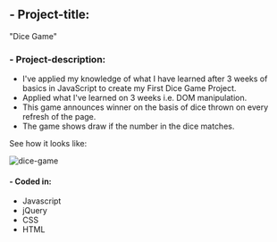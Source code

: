 ## - Project-title:
   "Dice Game"
                  
### - Project-description:

- I've applied my knowledge of what I have learned after 3 weeks of basics in JavaScript to create my First Dice Game Project.
- Applied what I've learned on 3 weeks i.e. DOM manipulation.
- This game announces winner on the basis of dice thrown on every refresh of the page.
- The game shows draw if the number in the dice matches.


See how it looks like:

![dice-game](https://user-images.githubusercontent.com/59916981/94834111-ad283700-042f-11eb-9d6e-ea86b9ef96cd.PNG)


#### - Coded in:
   * Javascript
   * jQuery
   * CSS
   * HTML
   
